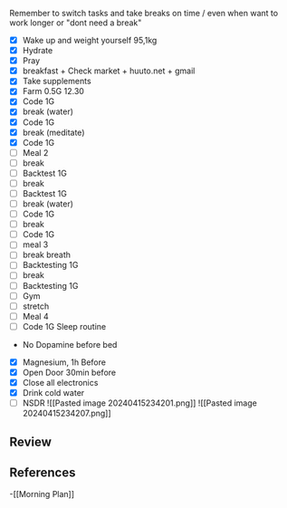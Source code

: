 Remember to switch tasks and take breaks on time / even when want to work longer or "dont need a break"

- [x] Wake up and weight yourself 95,1kg
- [x] Hydrate
- [x] Pray
- [x] breakfast + Check market + huuto.net + gmail 
- [x] Take supplements
- [x] Farm 0.5G 12.30
- [x] Code 1G 
- [x] break (water)
- [x] Code 1G
- [x] break (meditate)
- [x] Code 1G
- [ ] Meal 2
- [ ] break 
- [ ] Backtest 1G
- [ ] break
- [ ] Backtest 1G
- [ ] break (water)
- [ ] Code 1G
- [ ] break 
- [ ] Code 1G
- [ ] meal 3
- [ ] break breath
- [ ] Backtesting 1G
- [ ] break
- [ ] Backtesting 1G
- [ ] Gym
- [ ] stretch
- [ ] Meal 4
- [ ] Code 1G
Sleep routine
- No Dopamine before bed
- [x] Magnesium, 1h Before
- [x] Open Door 30min before
- [x] Close all electronics
- [x] Drink cold water
- [ ] NSDR
![[Pasted image 20240415234201.png]]
![[Pasted image 20240415234207.png]]
## Review


## References
<!-- Links to pages not referenced in the content -->
-[[Morning Plan]]